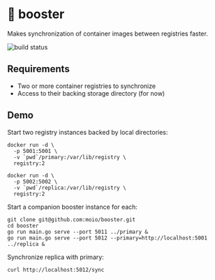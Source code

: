 # 🚀 booster

Makes synchronization of container images between registries faster.

![build status](https://github.com/moio/booster/actions/workflows/checks.yml/badge.svg)

## Requirements

 - Two or more container registries to synchronize
 - Access to their backing storage directory (for now)

## Demo

Start two registry instances backed by local directories:
```shell
docker run -d \
  -p 5001:5001 \
  -v `pwd`/primary:/var/lib/registry \
  registry:2

docker run -d \
  -p 5002:5002 \
  -v `pwd`/replica:/var/lib/registry \
  registry:2
```

Start a companion booster instance for each:

```shell
git clone git@github.com:moio/booster.git
cd booster
go run main.go serve --port 5011 ../primary &
go run main.go serve --port 5012 --primary=http://localhost:5001 ../replica &
```

Synchronize replica with primary:
```shell
curl http://localhost:5012/sync
```
